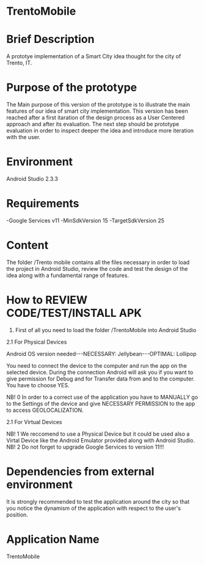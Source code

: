 # TrentoMobile

# Brief Description
A prototye implementation of a Smart City idea thought for the city of Trento, IT.

# Purpose of the prototype
The Main purpose of this version of the prototype is to illustrate the main features of our idea of smart city implementation.
This version has been reached after a first itaration of the design process as a User Centered approach and after its evaluation.
The next step should be prototype evaluation in order to inspect deeper the idea and introduce more iteration with the user.

# Environment
Android Studio 2.3.3

# Requirements 
-Google Services v11
-MinSdkVersion 15
-TargetSdkVersion 25

# Content
The folder /Trento mobile contains all the files necessary in order to load the project in Android Studio,
review the code and test the design of the idea along with a fundamental range of features.

# How to REVIEW CODE/TEST/INSTALL APK
1. First of all you need to load the folder /TrentoMobile into Android Studio

2.1  For Physical Devices

Android OS version needed---NECESSARY: Jellybean---OPTIMAL: Lollipop

You need to connect the device to the computer and run the app on the selected device.
During the connection Android will ask you if you want to give permission for Debug and for Transfer data from and to the computer. 
You have to choose YES. 

NB! 0
In order to a correct use of the application you have to MANUALLY go to the Settings of the device and give NECESSARY PERMISSION to 
the app to access GEOLOCALIZATION.

2.1  For Virtual Devices 

NB! 1
We reccomend to use a Physical Device but it could be used also a Virtal Device like the Android Emulator provided along with Android Studio.
NB! 2
Do not forget to upgrade Google Services to version 11!!!

# Dependencies from external environment
It is strongly recommended to test the application around the city so that you notice the dynamism of the application with respect to the user's position.

# Application Name
TrentoMobile
